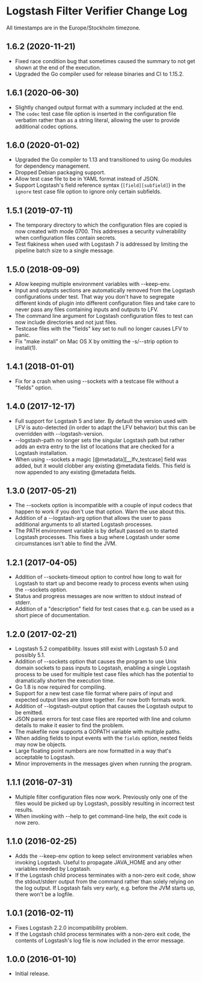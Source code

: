 Logstash Filter Verifier Change Log
===================================

All timestamps are in the Europe/Stockholm timezone.


1.6.2 (2020-11-21)
------------------

  * Fixed race condition bug that sometimes caused the summary to not
    get shown at the end of the execution.
  * Upgraded the Go compiler used for release binaries and CI to 1.15.2.


1.6.1 (2020-06-30)
------------------

  * Slightly changed output format with a summary included at the end.
  * The `codec` test case file option is inserted in the configuration file
    verbatim rather than as a string literal, allowing the user to provide
    additional codec options.


1.6.0 (2020-01-02)
------------------

  * Upgraded the Go compiler to 1.13 and transitioned to using Go
    modules for dependency management.
  * Dropped Debian packaging support.
  * Allow test case file to be in YAML format instead of JSON.
  * Support Logstash's field reference syntax (`[field][subfield]`)
    in the `ignore` test case file option to ignore only certain
    subfields.


1.5.1 (2019-07-11)
------------------

  * The temporary directory to which the configuration files are
    copied is now created with mode 0700. This addresses a security
    vulnerability when configuration files contain secrets.
  * Test flakiness when used with Logstash 7 is addressed by limiting
    the pipeline batch size to a single message.


1.5.0 (2018-09-09)
------------------

  * Allow keeping multiple environment variables with --keep-env.
  * Input and outputs sections are automatically removed from the
    Logstash configurations under test. That way you don't have to
    segregate different kinds of plugin into different configuration
    files and take care to never pass any files containing inputs
    and outputs to LFV.
  * The command line argument for Logstash configuration files to
    test can now include directories and not just files.
  * Testcase files with the "fields" key set to null no longer causes
    LFV to panic.
  * Fix "make install" on Mac OS X by omitting the -s/--strip option
    to install(1).


1.4.1 (2018-01-01)
------------------

  * Fix for a crash when using --sockets with a testcase file without
    a "fields" option.


1.4.0 (2017-12-17)
------------------

  * Full support for Logstash 5 and later. By default the version used
    with LFV is auto-detected (in order to adapt the LFV behavior) but
    this can be overridden with --logstash-version.
  * --logstash-path no longer sets the singular Logstash path but rather
    adds an extra entry to the list of locations that are checked for a
    Logstash installation.
  * When using --sockets a magic [@metadata][__lfv_testcase] field was
    added, but it would clobber any existing @metadata fields. This field
    is now appended to any existing @metadata fields.


1.3.0 (2017-05-21)
------------------

  * The --sockets option is incompatible with a couple of input codecs
    that happen to work if you don't use that option. Warn the use about
    this.
  * Addition of a --logstash-arg option that allows the user to pass
    additional arguments to all started Logstash processes.
  * The PATH environment variable is by default passed on to started
    Logstash processes. This fixes a bug where Logstash under some
    circumstances isn't able to find the JVM.


1.2.1 (2017-04-05)
------------------

  * Addition of --sockets-timeout option to control how long to
    wait for Logstash to start up and become ready to process
    events when using the --sockets option.
  * Status and progress messages are now written to stdout instead
    of stderr.
  * Addition of a "description" field for test cases that e.g. can be
    used as a short piece of documentation.


1.2.0 (2017-02-21)
------------------

  * Logstash 5.2 compatibility. Issues still exist with Logstash 5.0
    and possibly 5.1.
  * Addition of --sockets option that causes the program to use Unix
    domain sockets to pass inputs to Logstash, enabling a single
    Logstash process to be used for multiple test case files which
    has the potential to dramatically shorten the execution time.
  * Go 1.8 is now required for compiling.
  * Support for a new test case file format where pairs of input and
    expected output lines are store together. For now both formats
    work.
  * Addition of --logstash-output option that causes the Logstash
    output to be emitted.
  * JSON parse errors for test case files are reported with line and
    column details to make it easier to find the problem.
  * The makefile now supports a GOPATH variable with multiple paths.
  * When adding fields to input events with the `fields` option, nested
    fields may now be objects.
  * Large floating point numbers are now formatted in a way that's
    acceptable to Logstash.
  * Minor improvements in the messages given when running the program.


1.1.1 (2016-07-31)
------------------

  * Multiple filter configuration files now work. Previously only one
    of the files would be picked up by Logstash, possibly resulting in
    incorrect test results.
  * When invoking with --help to get command-line help, the exit code
    is now zero.


1.1.0 (2016-02-25)
------------------

  * Adds the --keep-env option to keep select environment variables
    when invoking Logstash. Useful to propagate JAVA_HOME and any
    other variables needed by Logstash.
  * If the Logstash child process terminates with a non-zero exit code,
    show the stdout/stderr output from the command rather than solely
    relying on the log output. If Logstash fails very early, e.g. before
    the JVM starts up, there won't be a logfile.


1.0.1 (2016-02-11)
------------------

  * Fixes Logstash 2.2.0 incompatibility problem.
  * If the Logstash child process terminates with a non-zero exit code,
    the contents of Logstash's log file is now included in the error
    message.


1.0.0 (2016-01-10)
------------------

  * Initial release.
